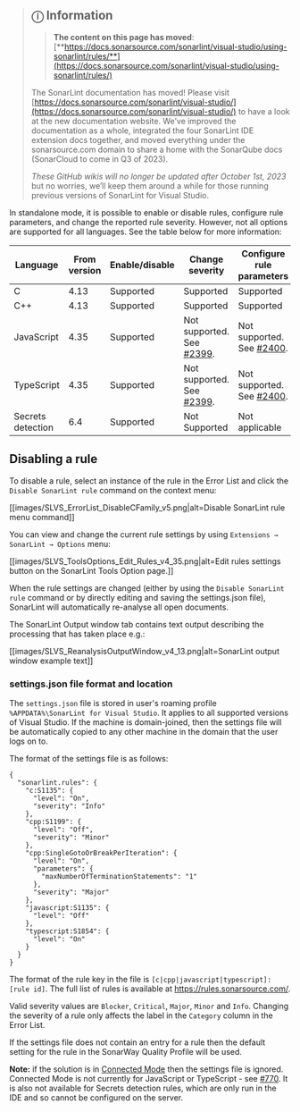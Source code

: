 > ## ⓘ **Information**
>
>>**The content on this page has moved**: [**https://docs.sonarsource.com/sonarlint/visual-studio/using-sonarlint/rules/**](https://docs.sonarsource.com/sonarlint/visual-studio/using-sonarlint/rules/)  
>
>The SonarLint documentation has moved! Please visit [https://docs.sonarsource.com/sonarlint/visual-studio/](https://docs.sonarsource.com/sonarlint/visual-studio/) to have a look at the new documentation website. We’ve improved the documentation as a whole, integrated the four SonarLint IDE extension docs together, and moved everything under the sonarsource.com domain to share a home with the SonarQube docs (SonarCloud to come in Q3 of 2023).
>
>*These GitHub wikis will no longer be updated after October 1st, 2023* but no worries, we’ll keep them around a while for those running previous versions of SonarLint for Visual Studio.
>

In standalone mode, it is possible to enable or disable rules, configure rule parameters, and change the reported rule severity.
However, not all options are supported for all languages. See the table below for more information:

| Language | From version | Enable/disable | Change severity | Configure rule parameters |
|-|-|-|-|-|
| C | 4.13 | Supported | Supported | Supported |
| C++ | 4.13 | Supported | Supported | Supported |
| JavaScript | 4.35 | Supported | Not supported. See [#2399](https://github.com/SonarSource/sonarlint-visualstudio/issues/2399). | Not supported. See [#2400](https://github.com/SonarSource/sonarlint-visualstudio/issues/2400). |
| TypeScript | 4.35 | Supported | Not supported. See [#2399](https://github.com/SonarSource/sonarlint-visualstudio/issues/2399). | Not supported. See [#2400](https://github.com/SonarSource/sonarlint-visualstudio/issues/2400). |
| Secrets detection | 6.4 | Supported | Not Supported | Not applicable |


## Disabling a rule
To disable a rule, select an instance of the rule in the Error List and click the `Disable SonarLint rule` command on the context menu:

[[images/SLVS_ErrorList_DisableCFamily_v5.png|alt=Disable SonarLint rule menu command]]

You can view and change the current rule settings by using `Extensions → SonarLint → Options` menu:

[[images/SLVS_ToolsOptions_Edit_Rules_v4_35.png|alt=Edit rules settings button on the SonarLint Tools Option page.]]

When the rule settings are changed (either by using the `Disable SonarLint rule` command or by directly editing and saving the settings.json file), SonarLint will automatically re-analyse all open documents.

The SonarLint Output window tab contains text output describing the processing that has taken place e.g.:

[[images/SLVS_ReanalysisOutputWindow_v4_13.png|alt=SonarLint output window example text]]

### settings.json file format and location
The `settings.json` file is stored in user's roaming profile `%APPDATA%\SonarLint for Visual Studio`. It applies to all supported versions of Visual Studio. If the machine is domain-joined, then the settings file will be automatically copied to any other machine in the domain that the user logs on to.

The format of the settings file is as follows:
```
{
  "sonarlint.rules": {
    "c:S1135": {
      "level": "On",
      "severity": "Info"
    },
    "cpp:S1199": {
      "level": "Off",
      "severity": "Minor"
    },
    "cpp:SingleGotoOrBreakPerIteration": {
      "level": "On",
      "parameters": {
        "maxNumberOfTerminationStatements": "1"
      },
      "severity": "Major"
    },
    "javascript:S1135": {
      "level": "Off"
    },
    "typescript:S1854": {
      "level": "On"
    }
  }
}
```


The format of the rule key in the file is `[c|cpp|javascript|typescript]:[rule id]`. The full list of rules is available at https://rules.sonarsource.com/.

Valid severity values are `Blocker`, `Critical`, `Major`, `Minor` and `Info`. Changing the severity of a rule only affects the label in the `Category` column in the Error List.

If the settings file does not contain an entry for a rule then the default setting for the rule in the SonarWay Quality Profile will be used.

**Note:** if the solution is in [Connected Mode](https://github.com/SonarSource/sonarlint-visualstudio/wiki/Connected-Mode) then the settings file is ignored. Connected Mode is not currently for JavaScript or TypeScript - see [#770](https://github.com/SonarSource/sonarlint-visualstudio/issues/770). It is also not available for Secrets detection rules, which are only run in the IDE and so cannot be configured on the server.
